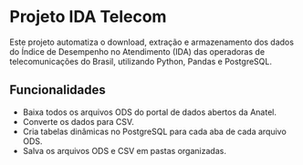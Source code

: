 # Projeto IDA Telecom

Este projeto automatiza o download, extração e armazenamento dos dados do Índice de Desempenho no Atendimento (IDA) das operadoras de telecomunicações do Brasil, utilizando Python, Pandas e PostgreSQL.

## Funcionalidades

- Baixa todos os arquivos ODS do portal de dados abertos da Anatel.
- Converte os dados para CSV.
- Cria tabelas dinâmicas no PostgreSQL para cada aba de cada arquivo ODS.
- Salva os arquivos ODS e CSV em pastas organizadas.


